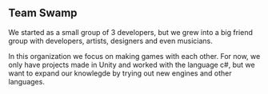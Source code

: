 ## Team Swamp

We started as a small group of 3 developers, but we grew into a big friend group with developers, artists, designers and even musicians.

In this organization we focus on making games with each other. 
For now, we only have projects made in Unity and worked with the language c#, but we want to expand our knowlegde by trying out new engines and other languages.


<!--

**Here are some ideas to get you started:**

🙋‍♀️ A short introduction - what is your organization all about?
🌈 Contribution guidelines - how can the community get involved?
👩‍💻 Useful resources - where can the community find your docs? Is there anything else the community should know?
🍿 Fun facts - what does your team eat for breakfast?
🧙 Remember, you can do mighty things with the power of [Markdown](https://docs.github.com/github/writing-on-github/getting-started-with-writing-and-formatting-on-github/basic-writing-and-formatting-syntax)
-->
